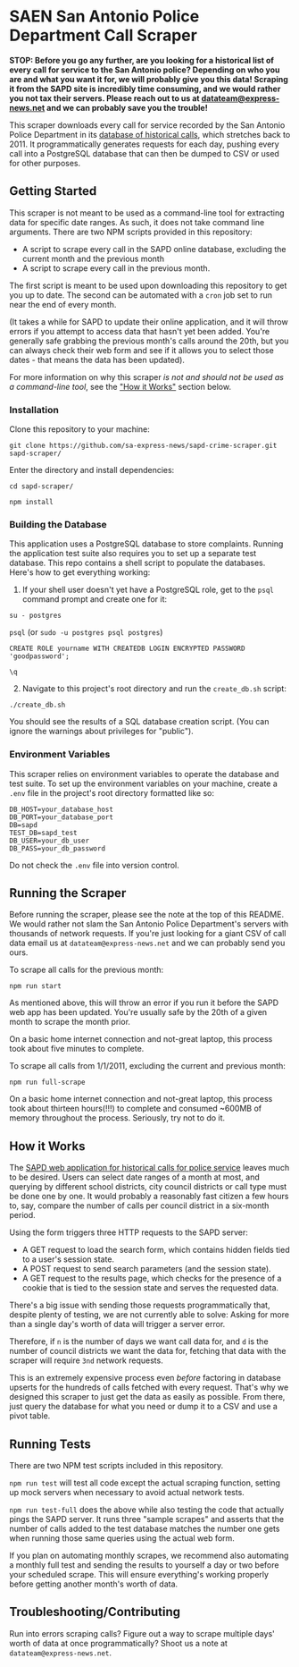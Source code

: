 # SAEN San Antonio Police Department Call Scraper #

__STOP: Before you go any further, are you looking for a historical list of every call for service to the San Antonio police? Depending on who you are and what you want it for, we will probably give you this data! Scraping it from the SAPD site is incredibly time consuming, and we would rather you not tax their servers. Please reach out to us at datateam@express-news.net and we can probably save you the trouble!__

This scraper downloads every call for service recorded by the San Antonio Police Department in its [database of historical calls](http://www.sanantonio.gov/SAPD/Calls), which stretches back to 2011. It programmatically generates requests for each day, pushing every call into a PostgreSQL database that can then be dumped to CSV or used for other purposes.

## Getting Started ##

This scraper is not meant to be used as a command-line tool for extracting data for specific date ranges. As such, it does not take command line arguments. There are two NPM scripts provided in this repository:

- A script to scrape every call in the SAPD online database, excluding the current month and the previous month
- A script to scrape every call in the previous month.

The first script is meant to be used upon downloading this repository to get you up to date. The second can be automated with a `cron` job set to run near the end of every month.

(It takes a while for SAPD to update their online application, and it will throw errors if you attempt to access data that hasn't yet been added. You're generally safe grabbing the previous month's calls around the 20th, but you can always check their web form and see if it allows you to select those dates - that means the data has been updated).

For more information on why this scraper *is not and should not be used as a command-line tool*, see the ["How it Works"](#how-it-works) section below.

### Installation ###

Clone this repository to your machine:

`git clone https://github.com/sa-express-news/sapd-crime-scraper.git sapd-scraper/`

Enter the directory and install dependencies:

`cd sapd-scraper/`

`npm install`

### Building the Database ###

This application uses a PostgreSQL database to store complaints. Running the application test suite also requires you to set up a separate test database. This repo contains a shell script to populate the databases. Here's how to get everything working:

1. If your shell user doesn't yet have a PostgreSQL role, get to the `psql` command prompt and create one for it:

`su - postgres` 

`psql` (or `sudo -u postgres psql postgres`)

`CREATE ROLE yourname WITH CREATEDB LOGIN ENCRYPTED PASSWORD 'goodpassword';`

`\q`

2. Navigate to this project's root directory and run the `create_db.sh` script:

`./create_db.sh`

You should see the results of a SQL database creation script. (You can ignore the warnings about privileges for "public").

### Environment Variables ###

This scraper relies on environment variables to operate the database and test suite. To set up the environment variables on your machine, create a `.env` file in the project's root directory formatted like so:

```
DB_HOST=your_database_host
DB_PORT=your_database_port
DB=sapd
TEST_DB=sapd_test
DB_USER=your_db_user
DB_PASS=your_db_password
```
Do not check the `.env` file into version control.

## Running the Scraper ##

Before running the scraper, please see the note at the top of this README. We would rather not slam the San Antonio Police Department's servers with thousands of network requests. If you're just looking for a giant CSV of call data email us at `datateam@express-news.net` and we can probably send you ours.

To scrape all calls for the previous month:

`npm run start`

As mentioned above, this will throw an error if you run it before the SAPD web app has been updated. You're usually safe by the 20th of a given month to scrape the month prior.

On a basic home internet connection and not-great laptop, this process took about five minutes to complete.

To scrape all calls from 1/1/2011, excluding the current and previous month:

`npm run full-scrape`

On a basic home internet connection and not-great laptop, this process took about thirteen hours(!!!) to complete and consumed ~600MB of memory throughout the process. Seriously, try not to do it.

## How it Works ##

The [SAPD web application for historical calls for police service](http://www.sanantonio.gov/SAPD/Calls) leaves much to be desired. Users can select date ranges of a month at most, and querying by different school districts, city council districts or call type must be done one by one. It would probably a reasonably fast citizen a few hours to, say, compare the number of calls per council district in a six-month period.

Using the form triggers three HTTP requests to the SAPD server:

- A GET request to load the search form, which contains hidden fields tied to a user's session state.
- A POST request to send search parameters (and the session state).
- A GET request to the results page, which checks for the presence of a cookie that is tied to the session state and serves the requested data.

There's a big issue with sending those requests programmatically that, despite plenty of testing, we are not currently able to solve: Asking for more than a single day's worth of data will trigger a server error.

Therefore, if `n` is the number of days we want call data for, and `d` is the number of council districts we want the data for, fetching that data with the scraper will require `3nd` network requests.

This is an extremely expensive process even *before* factoring in database upserts for the hundreds of calls fetched with every request. That's why we designed this scraper to just get the data as easily as possible. From there, just query the database for what you need or dump it to a CSV and use a pivot table.

## Running Tests ##

There are two NPM test scripts included in this repository.

`npm run test` will test all code except the actual scraping function, setting up mock servers when necessary to avoid actual network tests.

`npm run test-full` does the above while also testing the code that actually pings the SAPD server. It runs three "sample scrapes" and asserts that the number of calls added to the test database matches the number one gets when running those same queries using the actual web form.

If you plan on automating monthly scrapes, we recommend also automating a monthly full test and sending the results to yourself a day or two before your scheduled scrape. This will ensure everything's working properly before getting another month's worth of data.

## Troubleshooting/Contributing ##

Run into errors scraping calls? Figure out a way to scrape multiple days' worth of data at once programmatically? Shoot us a note at `datateam@express-news.net`.